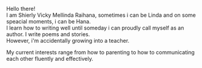 Hello there!<br>
I am Shierly Vicky Mellinda Raihana, sometimes i can be Linda and on some speacial moments, i can be Hana.<br>
I learn how to writing well until someday i can proudly call myself as an author. I write poems and stories.<br>
However, i'm accidentally growing into a teacher.<br>


My current interests range from how to parenting to how to communicating each other fluently and effectively.